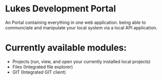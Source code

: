 # Lukes Development Portal
An Portal containing everything in one web application. being able to communciate and manipulate your local system via a local API application.

# Currently available modules:
 - Projects (run, view, and open your currently installed local projects)
 - Files (Integrated file explorer)
 - GIT (Integrated GIT client)